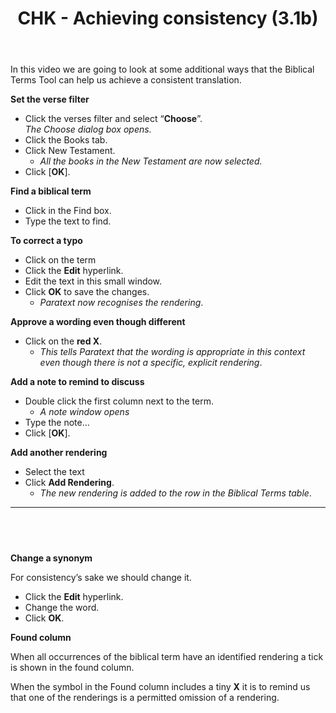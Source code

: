 ﻿---
title: CHK - Achieving consistency (3.1b)
---
In this video we are going to look at some additional ways that the Biblical Terms Tool can help us achieve a consistent translation.

**Set the verse filter**

-  Click the verses filter and select “**Choose**”.  
   *The Choose dialog box opens.*
-  Click the Books tab.
-  Click New Testament.    
    -  *All the books in the New Testament are now selected.*
-  Click [**OK**].

**Find a biblical term**

-  Click in the Find box.
-  Type the text to find.

**To correct a typo**

-  Click on the term
-  Click the **Edit** hyperlink.
-  Edit the text in this small window.
-  Click **OK** to save the changes.  
    -  *Paratext now recognises the rendering*.

**Approve a wording even though different**

-  Click on the **red X**.  
    -  *This tells Paratext that the wording is appropriate in this context even though there is not a specific, explicit rendering*.

**Add a note to remind to discuss**

-  Double click the first column next to the term.  
    -  *A note window opens*
-  Type the note…
-  Click [**OK**].

**Add another rendering**

-  Select the text
-  Click **Add Rendering**.  
    -  *The new rendering is added to the row in the Biblical Terms table*.
 
----

 
----


**Change a synonym**

For consistency’s sake we should change it.

-  Click the **Edit** hyperlink.
-  Change the word.
-  Click **OK**.

**Found column**

When all occurrences of the biblical term have an identified rendering a tick is shown in the found column.

When the symbol in the Found column includes a tiny **X** it is to remind us that one of the renderings is a permitted omission of a rendering.

